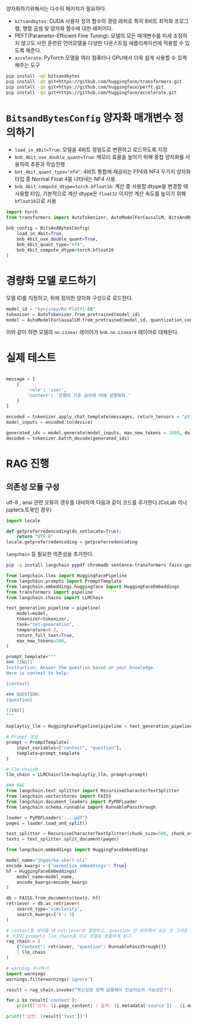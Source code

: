 양자화하기위해서는 다수의 패키지가 필요하다.
- `bitsandbytes`: CUDA 사용자 정의 함수의 경량 래퍼로 특히 8비트 최적화 프로그램, 행렬 곱셈 및 양자화 함수에 대한 래퍼이다.
- PEFT(Parameter-Efficient Fine Tuning): 모델의 모든 매개변수를 미세 조정하지 않고도 사전 훈련된 언어모델을 다양한 다운스트림 애플리케이션에 적용할 수 있도록 해준다.
- `accelerate`: PyTorch 모델을 여러 컴퓨터나 GPU에서 더욱 쉽게 사용할 수 있게해주는 도구
```bash
pip install -qU bitsandbytes
pip install -qU git+https://github.com/huggingface/transformers.git
pip install -qU git+https://github.com/huggingface/perft.git
pip install -qU git+https://github.com/huggingface/accelerate.git
```

# `BitsandBytesConfig`  양자화 매개변수 정의하기
- `load_in_4Bit=True`: 모델을 4비트 정밀도로 변환하고 로드하도록 지정
- `bnb_4bit_use_double_quant=True`: 메모리 효율을 높이기 위해 중첩 양자화를 사용하여 추론과 학습진행
- `bnt_4bit_quant_type="nf4"`: 4비트 통합에 재공되는 FP4와 NF4 두가지 양자화 타입 중 Normal Float 4를 나타내는 NF4 사용.
- `bnb_4bit_compute_dtype=torch.bfloat16`: 계산 중 사용할 dtype을 변경할 때 사용할 타입. 기본적으로 계산 dtype은 `float32` 이지만 계산 속도를 높이기 위해 `bfloat16`으로 사용
```python
import torch
from transformers import AutoTokenizer, AutoModelForCausalLM, BitsAndBytesonfig

bnb_config = BitsAndBytesConfig(
	load_in_4bit=True,
	bnb_4bit_use_double_quant=True,
	bnb_4bit_quant_type="nf4",
	bnb_4bit_compute_dtype=torch.bfloat16
)
```

# 경량화 모델 로드하기
모델 ID를 지정하고, 위에 정의한 양자화 구성으로 로드한다.

```python
model_id = "kyujinpy/Ko-PlatYi-6B"
tokenizer = AutoTokenizer.from_pretrained(model_id)
model = AutoModelForCausalLM.from_pretrained(model_id, quantization_config=bnb_config, device_map="auto")
```
이와 같이 하면 모델의 `nn.Linear` 레이어가 `bnb.nn.Linear4` 레이어로 대체된다.

# 실제 테스트
```python

message = [
	{
		'role': 'user',
		'content': '은행의 기준 금리에 대해 설명해줘.'
	}
]

encoded = tokenizer.apply_chat_template(messages, return_tensors = "pt")
model_inputs = encoded.to(device)

generated_ids = model.generate(model_inputs, max_new_tokens = 1000, do_sample = True)
decoded = tokenizer.batch_decode(generated_ids)

```

# RAG 진행

## 의존성 모듈 구성

utf-8 , ansi 관련 오류의 경우를 대비하여 다음과 같이 코드를 추가한다.(CoLab 이나 jupter노트북인 경우)

```python
import locale

def getpreferredencoding(do_setlocate=True):
	return "UTF-8"
locale.getpreferredencoding = getpreferredencoding
```

`langchain` 등 필요한 의존성을 추가한다.

```bash
pip -q install langchain pypdf chromadb sentence-transformers faiss-gpu
```

```python
from langchain.llms import HuggingFacePipeline
from langchain.prompts import PromptTemplate
from langchain.embeddings.huggingface import HuggingFaceEmbeddings
from transformers import pipeline
from langchain.chains import LLMChain

text_generation_pipeline = pipeline(
	model=model,
	tokenizer=tokenizer,
	task="tet-generation",
	temperature=0.2,
	return_full_text=True,
	max_new_tokens=300,
)

prompt_template="""
### [INST]
Instruction: Answer the question based on your knowledge.
Here is context to help:

{context}

### QUESTION:
{question}

[/INST]
"""

koplaytiy_llm = HuggingFacePipeline(pipeline = text_generation_pipeline)

# Prompt 생성
prompt = PromptTemplate( 
	input_variables=["context", "question"],
	template=prompt_template	
)

# llm chain0
llm_chain = LLMChain(llm=koplaytiy_llm, prompt=prompt)

### RAG
from langchain.text_splitter import RecursiveCharacterTextSplitter
from langchain.vectorstores import FAISS
from langchain.document_loaders import PyPDFLoader
from langchain.schema.runnable import RunnablePassthrough

loader = PyPDFLoader("....pdf")
pages = loader.load_and_split()

text_splitter = RecursiveCharacterTextSplitter(chunk_size=500, chunk_overlap=50)
texts = text_splitter.split_document(pages)

from langchain.embeddings import HuggingFaceEmbeddings

model_name="jhgan/ko-sbert-nli"
encode_kwargs = {'normalize_embeddings': True}
hf = HuggingFaceEmbeddings(
	model_name=model_name,
	encode_kwargs=encode_kwargs
)

db = FAISS.from_documents(texts, hf)
retriever = db.as_retriever(
	search_type="similarity",
	search_kwargs={'k': 3}
)

# context를 넣어줄 때 retriever로 결정하고, question 은 외부에서 오는 것 그대로 넣는다.
# 지정된 prompt는 llm_chain을 타고 모델을 호출하게 된다. 
rag_chain = (
	{"context": retriever, "question": RunnablePassthrough()}
	| llm_chain
)

# warning 무시하기
import warnings
warnings.filterwarnings('ignore')

result = rag_chain.invoke("혁신성장 정책 금융에서 인공지능의 가능성은?")

for i in result['context']:
	print(f"근거: {i.page_content} / 출처: {i.metadata['source']} - {i.metadata['page']} \n\n")

print(f"답변: {result['text']}")
```